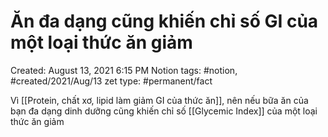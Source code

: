 # Ăn đa dạng cũng khiến chỉ số GI của một loại thức ăn giảm

Created: August 13, 2021 6:15 PM
Notion tags: #notion, #created/2021/Aug/13
zet type: #permanent/fact

Vì [[Protein, chất xơ, lipid làm giảm GI của thức ăn]], nên nếu bữa ăn của bạn đa dạng dinh dưỡng cũng khiến chỉ số [[Glycemic Index]] của một loại thức ăn giảm